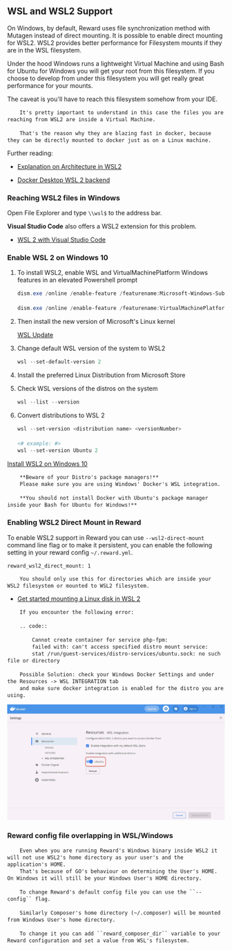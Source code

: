 ## WSL and WSL2 Support

On Windows, by default, Reward uses file synchronization method with Mutagen instead of direct mounting.
It is possible to enable direct mounting for WSL2. WSL2 provides better performance for Filesystem mounts if they are in the WSL filesystem.

Under the hood Windows runs a lightweight Virtual Machine and using Bash for Ubuntu for Windows you will get your root from this filesystem.
If you choose to develop from under this filesystem you will get really great performance for your mounts.

The caveat is you'll have to reach this filesystem somehow from your IDE.

``` warning::
    It's pretty important to understand in this case the files you are reaching from WSL2 are inside a Virtual Machine.

    That's the reason why they are blazing fast in docker, because they can be directly mounted to docker just as on a Linux machine.
```

Further reading:

* [Explanation on Architecture in WSL2](https://devblogs.microsoft.com/commandline/announcing-wsl-2/#a-quick-explanation-of-the-architectural-changes-in-wsl-2)

* [Docker Desktop WSL 2 backend](https://docs.docker.com/docker-for-windows/wsl/)

### Reaching WSL2 files in Windows

Open File Explorer and type `\\wsl$` to the address bar.

**Visual Studio Code** also offers a WSL2 extension for this problem.

* [WSL 2 with Visual Studio Code](https://code.visualstudio.com/blogs/2019/09/03/wsl2)

### Enable WSL 2 on Windows 10

1. To install WSL2, enable WSL and VirtualMachinePlatform Windows features in an elevated Powershell prompt

    ``` powershell
    dism.exe /online /enable-feature /featurename:Microsoft-Windows-Subsystem-Linux /all /norestart

    dism.exe /online /enable-feature /featurename:VirtualMachinePlatform /all /norestart
    ```

2. Then install the new version of Microsoft's Linux kernel

    [WSL Update](https://wslstorestorage.blob.core.windows.net/wslblob/wsl_update_x64.msi)

3. Change default WSL version of the system to WSL2
    ``` powershell
    wsl --set-default-version 2
    ```

4. Install the preferred Linux Distribution from Microsoft Store

5. Check WSL versions of the distros on the system

    ``` powershell
    wsl --list --version
    ```

6. Convert distributions to WSL 2

    ``` powershell
    wsl --set-version <distribution name> <versionNumber>

    <# example: #>
    wsl --set-version Ubuntu 2
    ```

[Install WSL2 on Windows 10](https://docs.microsoft.com/en-us/windows/wsl/install-win10)

``` warning::
    **Beware of your Distro's package managers!**
    Please make sure you are using Windows' Docker's WSL integration.

    **You should not install Docker with Ubuntu's package manager inside your Bash for Ubuntu for Windows!**
```

### Enabling WSL2 Direct Mount in Reward

To enable WSL2 support in Reward you can use `--wsl2-direct-mount` command line flag or to make it persistent, you can
enable the following setting in your reward config `~/.reward.yml`.

```
reward_wsl2_direct_mount: 1
```

``` warning::
    You should only use this for directories which are inside your WSL2 filesystem or mounted to WSL2 filesystem.
```

* [Get started mounting a Linux disk in WSL 2 ](https://docs.microsoft.com/en-us/windows/wsl/wsl2-mount-disk)

``` note::
    If you encounter the following error:

    .. code::

        Cannot create container for service php-fpm:
        failed with: can't access specified distro mount service:
        stat /run/guest-services/distro-services/ubuntu.sock: no such file or directory

    Possible Solution: check your Windows Docker Settings and under the Resources -> WSL INTEGRATION tab
    and make sure docker integration is enabled for the distro you are using.
```

![Docker WSL Integration Settings](screenshots/docker-wsl-integration.png)

### Reward config file overlapping in WSL/Windows

``` note::
    Even when you are running Reward's Windows binary inside WSL2 it will not use WSL2's home directory as your user's and the application's HOME.
    That's because of GO's behaviour on determining the User's HOME. On Windows it will still be your Windows User's HOME directory.

    To change Reward's default config file you can use the ``--config`` flag.

    Similarly Composer's home directory (~/.composer) will be mounted from Windows User's home directory.

    To change it you can add ``reward_composer_dir`` variable to your Reward configuration and set a value from WSL's filesystem.
```
